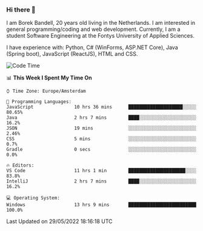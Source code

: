 ### Hi there 👋

I am Borek Bandell, 20 years old living in the Netherlands. I am interested in general programming/coding and web development. Currently, I am a student Software Engineering at the Fontys University of Applied Sciences.

I have experience with: Python, C# (WinForms, ASP.NET Core), Java (Spring boot), JavaScript (ReactJS), HTML and CSS.

<!--START_SECTION:waka-->
![Code Time](http://img.shields.io/badge/Code%20Time-158%20hrs%2045%20mins-blue)

📊 **This Week I Spent My Time On** 

```text
⌚︎ Time Zone: Europe/Amsterdam

💬 Programming Languages: 
JavaScript               10 hrs 36 mins      ████████████████████░░░░░   80.65% 
Java                     2 hrs 7 mins        ████░░░░░░░░░░░░░░░░░░░░░   16.2% 
JSON                     19 mins             ░░░░░░░░░░░░░░░░░░░░░░░░░   2.46% 
CSS                      5 mins              ░░░░░░░░░░░░░░░░░░░░░░░░░   0.7% 
Gradle                   0 secs              ░░░░░░░░░░░░░░░░░░░░░░░░░   0.0%

🔥 Editors: 
VS Code                  11 hrs 1 min        █████████████████████░░░░   83.8% 
IntelliJ                 2 hrs 7 mins        ████░░░░░░░░░░░░░░░░░░░░░   16.2%

💻 Operating System: 
Windows                  13 hrs 9 mins       █████████████████████████   100.0%

```


 Last Updated on 29/05/2022 18:16:18 UTC
<!--END_SECTION:waka-->

<!--**tcBorek2002/tcBorek2002** is a ✨ _special_ ✨ repository because its `README.md` (this file) appears on your GitHub profile.

Here are some ideas to get you started:

- 🔭 I’m currently working on ...
- 🌱 I’m currently learning ...
- 👯 I’m looking to collaborate on ...
- 🤔 I’m looking for help with ...
- 💬 Ask me about ...
- 📫 How to reach me: ...
- 😄 Pronouns: ...
- ⚡ Fun fact: ...
-->
